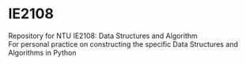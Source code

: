 # IE2108
Repository for NTU IE2108: Data Structures and Algorithm\
For personal practice on constructing the specific Data Structures and Algorithms in Python
